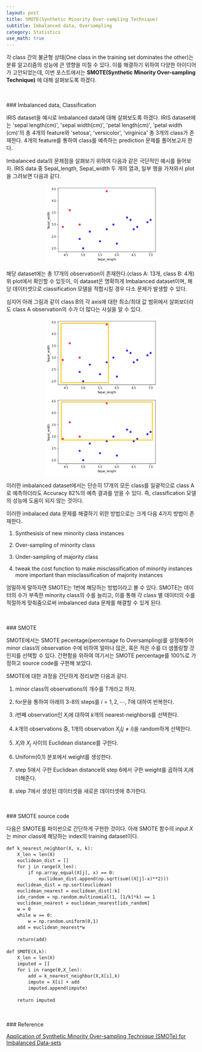 ```yaml
---
layout: post
title: SMOTE(Synthetic Minority Over-sampling Technique)
subtitle: Imbalanced data, Oversampling
category: Statistics
use_math: true
---
```



각 class 간의 불균형 상태(One class in the training set dominates the other)는 분류 알고리즘의 성능에 큰 영향을 미칠 수 있다. 이를 해결하기 위하여 다양한 아이디어가 고안되었는데, 이번 포스트에서는 __SMOTE(Synthetic Minority Over-sampling Technique)__ 에 대해 살펴보도록 하겠다.

<br>
<br>
### Imbalanced data, Classification

IRIS dataset을 예시로 Imbalanced data에 대해 살펴보도록 하겠다. IRIS dataset에는 'sepal length(cm)', 'sepal width(cm)', 'petal length(cm)', 'petal width (cm)'의 총 4개의 feature와 'setosa', 'versicolor', 'virginica' 총 3개의 class가 존재한다. 4개의 feature를 통하여 class를 예측하는 prediction 문제를 풀어보고자 한다.

Imbalanced data의 문제점을 살펴보기 위하여 다음과 같은 극단적인 예시를 들어보자. IRIS data 중 Sepal_length, Sepal_width 두 개의 열과, 일부 행을 가져와서 plot을 그려보면 다음과 같다.

<center><img src = '/post_img/191227/image1.png' width="300"/></center>

해당 dataset에는 총 17개의 observation이 존재한다.(class A: 13개, class B: 4개) 위 plot에서 확인할 수 있듯이, 이 dataset은 명확하게 Imbalanced dataset이며, 해당 데이터셋으로 classification 모델을 적합시킬 경우 다소 문제가 발생할 수 있다.

심지어 아래 그림과 같이 class B의 각 axis에 대한 최소/최대 값 범위에서 살펴보더라도 class A observation의 수가 더 많다는 사실을 알 수 있다.

<center><img src = '/post_img/191227/image2.png' width="300"/>
<img src = '/post_img/191227/image3.png' width="300"/></center>

이러한 imbalanced dataset에서는 단순히 17개의 모든 class를 일괄적으로 class A로 예측하더라도 Accuracy 82%의 예측 결과를 얻을 수 있다. 즉, classification 모델의 성능에 도움이 되지 않는 것이다.

이러한 imbalaced data 문제를 해결하기 위한 방법으로는 크게 다음 4가지 방법이 존재한다.

1. Synthesisis of new minority class instances

2. Over-sampling of minority class

3. Under-sampling of majority class

4. tweak the cost function to make misclassification of minority instances more important than misclassification of majority instances

엄밀하게 말하자면 SMOTE는 1번에 해당하는 방법이라고 볼 수 있다. SMOTE는 데이터의 수가 부족한 minority class의 수를 늘리고, 이를 통해 각 class 별 데이터의 수를 적절하게 맞춰줌으로써 imbalanced data 문제를 해결할 수 있게 된다.

<br>
<br>
### SMOTE

SMOTE에서는 SMOTE pecentage(percentage fo Oversampling)를 설정해주어 minor class의 observation 수에 비하여 얼마나 많은, 혹은 적은 수를 더 샘플링할 것인지를 선택할 수 있다. 간편함을 위하여 여기서는 SMOTE percentage를 100%로 가정하고 source code를 구현해 보았다.

SMOTE에 대한 과정을 간단하게 정리보면 다음과 같다.

1. minor class의 observations의 개수를 T개라고 하자.

2. for문을 통하여 아래의 3-8의 steps를 $i=1,2,\cdots,T$에 대하여 반복한다.

3. $i$번째 observation인 $X_i$에 대하여 $k$개의 nearest-neighbors를 선택한다.

4. $k$개의 observations 중, 1개의 observation $X_j(j \neq i)$을 random하게 선택한다.

5. $X_i$와 $X_j$ 사이의 Euclidean distance를 구한다.

6. Uniform(0,1) 분포에서 weight를 생성한다.

7. step 5에서 구한 Euclidean distance와 step 6에서 구한 weight를 곱하여 $X_i$에 더해준다.

8. step 7에서 생성된 데이터셋을 새로운 데이터셋에 추가한다.

<br>
<br>
### SMOTE source code

다음은 SMOTE를 파이썬으로 간단하게 구현한 것이다. 아래 SMOTE 함수의 input $X$는 minor class에 해당하는 index의 training dataset이다.

```
def k_nearest_neighbor(X, x, k):
    X_len = len(X)
    euclidean_dist = []
    for j in range(X_len):
        if np.array_equal(X[j], x) == 0:
            euclidean_dist.append(np.sqrt(sum((X[j]-x)**2)))
    euclidean_dist = np.sort(euclidean)
    euclidean_nearest = euclidean_dist[:k]
    idx_random = np.random.multinomial(1, [1/k]*k) == 1
    euclidean_nearest = euclidean_nearest[idx_random]
    w = 0
    while w == 0:
        w = np.random.uniform(0,1)
    add = euclidean_nearest*w

    return(add)

def SMOTE(X,k):
    X_len = len(X)
    imputed = []
    for i in range(0,X_len):
        add = k_nearest_neighbor(X,X[i],k)
        impute = X[i] + add
        imputed.append(impute)

    return imputed
```

<br>
<br>
### Reference

[Application of Synthetic Minority Over-sampling Technique (SMOTe) for Imbalanced Data-sets](https://hackernoon.com/application-of-synthetic-minority-over-sampling-technique-smote-for-imbalanced-data-sets-509ab55cfdaf)
